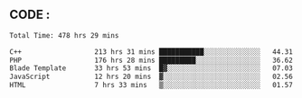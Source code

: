 ## CODE :
<!--START_SECTION:waka-->

```txt
Total Time: 478 hrs 29 mins

C++                  213 hrs 31 mins ███████████░░░░░░░░░░░░░░   44.31 %
PHP                  176 hrs 28 mins █████████░░░░░░░░░░░░░░░░   36.62 %
Blade Template       33 hrs 53 mins  █▓░░░░░░░░░░░░░░░░░░░░░░░   07.03 %
JavaScript           12 hrs 20 mins  ▓░░░░░░░░░░░░░░░░░░░░░░░░   02.56 %
HTML                 7 hrs 33 mins   ▒░░░░░░░░░░░░░░░░░░░░░░░░   01.57 %
```

<!--END_SECTION:waka-->
